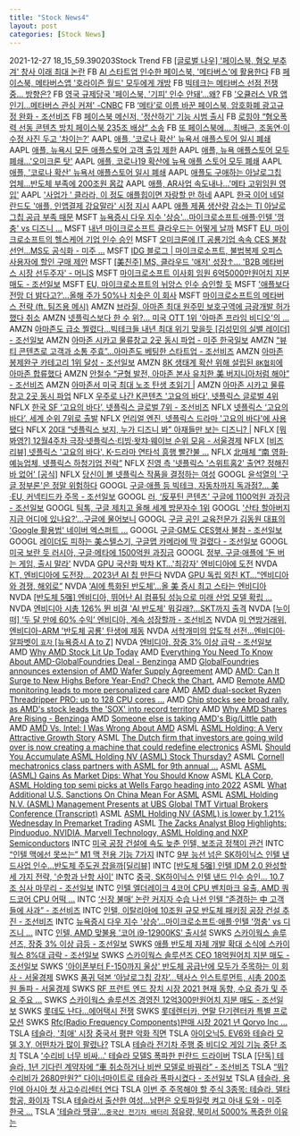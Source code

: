 ```yaml
---
title: "Stock News4"
layout: post
categories: [Stock News]
---
```


2021-12-27 18_15_59.390203Stock Trend
   FB                                                                                                                                                                                                                                                                                                                                [[글로벌 나우] '페이스북, 혐오 부추겨' 창사 이래 최대 논란](https://www.voakorea.com/a/6362496.html)
   FB                                                                                                                                                                                                                                                                                                                             [AI 스타트업 인수한 페이스북, '메타버스'에 활용한다](https://zdnet.co.kr/view/%3Fno%3D20211227092834)
   FB                                                                                                                                                                                                                                                                                                                              [페이스북, 메타버스앱 '호라이즌 월드' 모두에게 개방](https://www.bloter.net/newsView/blt202112100001)
   FB                                                                                                                                                                                                                                                                                                              [빅테크는 메타버스 선점 전쟁 중… 방향은?](http://it.chosun.com/site/data/html_dir/2021/12/27/2021122701855.html)
   FB                                                                                                                                                                                                                                                                                                                            [영국 규제당국 '페이스북, '기피' 인수 안돼'...왜?](https://www.bloter.net/newsView/blt202112010001)
   FB                                                                                                                                                                                                                                                                                                                   ['오큘러스 VR 앱 인기...메타버스 관심 커져' -CNBC](https://www.hankyung.com/finance/article/202112287665i)
   FB                                                                                                                                                                                                                                                                    [‘메타’로 이름 바꾼 페이스북, 암호화폐 광고규정 완화 - 조선비즈](https://biz.chosun.com/international/international_economy/2021/12/02/VOP4MIOJTVGILJRWWYXQCLQNOA/)
   FB                                                                                                                                                                                                                                                                                                                                  [페이스북 메신저, '정산하기' 기능 시범 출시](https://zdnet.co.kr/view/%3Fno%3D20211206093954)
   FB                                                                                                                                                                                                                                                                                                    [로힝야 “혐오폭력 선동 콘텐츠 방치 페이스북 235조 배상” 소송](https://www.hani.co.kr/arti/international/asiapacific/1022276.html)
   FB                                                                                                                                                                                                                                                                                               [또 페이스북에... 최배근, 조동연·이수정 사진 두고 '차이는?'](http://www.ohmynews.com/NWS_Web/View/at_pg.aspx%3FCNTN_CD%3DA0002791249)
 AAPL                                                                                                                                                                                                                                                                                                            [애플, '코로나 확산' 뉴욕서 애플스토어 일시 폐쇄](http://www.wikileaks-kr.org/news/articleView.html%3Fidxno%3D120124)
 AAPL                                                                                                                                                                                                                                                                                                                              [애플, 뉴욕시 모든 애플스토어 고객 출입 제한](https://www.asiae.co.kr/article/2021122807322469412)
 AAPL                                                                                                                                                                                                                                                                                                                              [애플, 뉴욕 애플스토어 모두 폐쇄...'오미크론 탓'](https://zdnet.co.kr/view/%3Fno%3D20211228092530)
 AAPL                                                                                                                                                                                                                                                                                                                      [애플, 코로나19 확산에 뉴욕 애플 스토어 모두 폐쇄](https://newsis.com/view/%3Fid%3DNISX20211228_0001703939)
 AAPL                                                                                                                                                                                                                                                                           [애플, '코로나 확산' 뉴욕서 애플스토어 일시 폐쇄](https://www.yna.co.kr/view/AKR20211228039300091%3Fsection%3Dsafe/news%26site%3Dmajor_news02_related)
 AAPL                                                                                                                                                                                                                                                                                                                  [애플도 구애하는 아날로그칩 업체…반도체 부족에 200조원 몸값](https://radiokorea.com/news/article.php%3Fuid%3D378232)
 AAPL                                                                                                                                                                                                                                                                                                                                 [애플, AR사업 속도내나…'메타 고위임원 영입'](https://zdnet.co.kr/view/%3Fno%3D20211227223040)
 AAPL                                                                                                                                                                                                                                                                                                                 ['사업가 ' 클라라, 이 정도 애플힙이면 자랑할 만 하네](http://www.koreadaily.com/news/read.asp%3Fart_id%3D9844882)
 AAPL                                                                                                                                                                                                                                                                                                               [한국 이어 네덜란드도 '애플, 인앱결제 강요말라' 시정 지시](http://www.koreadaily.com/news/read.asp%3Fart_id%3D9843943)
 AAPL                                                                                                                                                                                                                                                                                                                      [애플 제품 생산량 감소는 TI 아날로그칩 공급 부족 때문](https://www.hellot.net/news/article.html%3Fno%3D64579)
 MSFT                                                                                                                                                                                                                                                                                          [뉴욕증시 다우 지수 '상승'...마이크로소프트·애플·인텔 '껑충' vs 디즈니 ...](http://www.choicenews.co.kr/news/articleView.html%3Fidxno%3D87578)
 MSFT                                                                                                                                                                                                                                                                                                                                    [내년 마이크로소프트 클라우드는 어떻게 날까](https://zdnet.co.kr/view/%3Fno%3D20211224151202)
 MSFT                                                                                                                                                                                                                                                                                                                          [EU, 마이크로소프트의 헬스케어 기업 인수 승인](https://www.hankyung.com/finance/article/202112224878i)
 MSFT                                                                                                                                                                                                                                                                                                             [오미크론에 IT 공룡기업 속속 CES 불참 선언…MS도 공식화 - 미주 ...](http://www.koreatimes.com/article/20211225/1395120)
 MSFT                                                                                                                                                                                                                                                                                                                            [IDG 블로그 | 마이크로소프트, 불법복제 오피스 사용자에 할인 구매 제안](https://www.itworld.co.kr/news/218439)
 MSFT                                                                                                                                                                                                                                                                                       [[美친주] MS, 클라우드 '애저' 성장↑… 'B2B 메타버스 시장 선두주자' - 머니S](https://moneys.mt.co.kr/news/mwView.php%3Fno%3D2021122717038082701)
 MSFT                                                                                                                                                                                                                                                                     [마이크로소프트 이사회 임원 6억5000만원어치 지분 매도 - 조선일보](https://www.chosun.com/economy/global-stock/top30-stocks/2021/12/09/XZUFHPL3WWWJATE7CP3U3NJT4U/)
 MSFT                                                                                                                                                                                                                                                                                                                           [EU, 마이크로소프트의 뉘앙스 인수 승인할 듯](https://www.hankyung.com/economy/article/202112110882i)
 MSFT                                                                                                                                                                                                                                                                                                                 ['애플보다 전망 더 밝다고?'…올해 주가 50%나 치솟은 이 회사](https://www.mk.co.kr/news/stock/view/2021/12/1121354/)
 MSFT                                                                                                                                                                                                                                                                                                                                                    [마이크로소프트의 메타버스 전략 (ft. 팀즈용 메시)](https://slownews.kr/83113)
 AMZN                                                                                                                                                                                                                                                                                                              [브라질, 아마존 최대 원주민 보호구역에 금광개발 허가했다 취소](http://www.koreadaily.com/news/read.asp%3Fart_id%3D9844754)
 AMZN                                                                                                                                                                                                                                                                                               [넷플릭스보다 한 수 위?… 미국 OTT 1위 '아마존 프라임 비디오'의 ...](http://www.brandbrief.co.kr/news/articleView.html%3Fidxno%3D4929)
 AMZN                                                                                                                                                                                                                                                                         [아마존도 급소 찔렸다...빅테크들 내년 최대 위기 맞을듯 [김성민의 실밸 레이더] - 조선일보](https://www.chosun.com/economy/tech_it/2021/12/23/VVR3BUSLDZFCHO7AVFVF2JHPDE/)
 AMZN                                                                                                                                                                                                                                                                                                                         [아마존 시카고 물류창고 2곳 동시 파업 - 미주 한국일보](http://www.koreatimes.com/article/20211223/1394908)
 AMZN                                                                                                                                                                                                                                                                         [“뷰티 콘텐츠로 고객과 소통 주효”…아마존도 베팅한 스타트업 - 조선비즈](https://biz.chosun.com/international/global_people/2021/12/28/NFNPL7Y6KZGGPBEGHGT4TG76JM/)
 AMZN                                                                                                                                                                                                                                                                                           [아마존 봉제완구 카테고리 1위 달성 - 조선일보](https://www.chosun.com/special/special_section/2021/12/28/LPVGBT3ZWRDDRFK2PV3ZKDCCRA/)
 AMZN                                                                                                                                                                                                                                                                                                                 [8K 생태계 확산 위해 설립된 `8K협회`에 아마존 합류했다](https://www.mk.co.kr/news/business/view/2021/12/1201488/)
 AMZN                                                                                                                                                                                                                                                                      [안철수 “균형 발전, 아마존 본사 유치한 美 버지니아처럼 해야” - 조선비즈](https://biz.chosun.com/policy/politics/election2022/2021/12/23/QW6UKJ3Q4FDTRNTV4W7B3L6OXQ/)
 AMZN                                                                                                                              [아마존서 미국 최대 노조 탄생 초읽기 |](http://heraldk.com/2021/12/23/%25EC%2595%2584%25EB%25A7%2588%25EC%25A1%25B4%25EC%2584%259C-%25E7%25BE%258E-%25EC%25B5%259C%25EB%258C%2580-%25EB%2585%25B8%25EC%25A1%25B0-%25ED%2583%2584%25EC%2583%259D-%25EC%25B4%2588%25EC%259D%25BD%25EA%25B8%25B0/)
 AMZN                                                                                                                                                                                                                                                                                                                                [아마존 시카고 물류창고 2곳 동시 파업](https://www.mk.co.kr/news/world/view/2021/12/1199568/)
 NFLX                                                                                                                                                                                                                                                                                                         [우주로 나간 K콘텐츠 '고요의 바다', 넷플릭스 글로벌 4위](https://www.hani.co.kr/arti/culture/culture_general/1024907.html)
 NFLX                                                                                                                                                                                                                                                                                            [한국 SF ‘고요의 바다’, 넷플릭스 글로벌 7위 - 조선비즈](https://biz.chosun.com/it-science/ict/2021/12/26/MUUBZZOC5ZENLP5OUURTWI7GPE/)
 NFLX                                                                                                                                                                                                                                                                                                            [넷플릭스 ‘고요의 바다’, 세계 순위 7위로 출발](https://www.donga.com/news/Culture/article/all/20211226/110952788/1)
 NFLX                                                                                                                                                                                                                                                                                                                          [언리얼 엔진, 넷플릭스 드라마 '고요의 바다'에 사용됐다](https://www.hankyung.com/it/article/202112277614v)
 NFLX                               [20대 “넷플릭스 보지, 누가 디즈니 봐” 아재들만 보는 디즈니? |](http://heraldk.com/2021/12/26/20%25EB%258C%2580-%25EB%2584%25B7%25ED%2594%258C%25EB%25A6%25AD%25EC%258A%25A4-%25EB%25B3%25B4%25EC%25A7%2580-%25EB%2588%2584%25EA%25B0%2580-%25EB%2594%2594%25EC%25A6%2588%25EB%258B%2588-%25EB%25B4%2590-%25EC%2595%2584%25EC%259E%25AC%25EB%2593%25A4%25EB%25A7%258C-%25EB%25B3%25B4%25EB%258A%2594/)
 NFLX                                                                                                                                                                                                                                                                                                                   [[뭐봐영?] 12월4주차 극장·넷플릭스·티빙·왓챠·웨이브 순위 모음 - 서울경제](https://www.sedaily.com/NewsVIew/22VGG6NUJ7)
 NFLX                                                                                                                                                                                                                                                                                               [[비즈 리뷰] 넷플릭스 '고요의 바다', K-드라마 연타석 흥행 빨간불 ...](http://enter.etoday.co.kr/view/news_view.php%3FvarAtcId%3D217153)
 NFLX                                                                                                                                                                                                                                                                                                         [北매체 “南 영화·예능업체, 넷플릭스 하청기업 전락”](https://www.donga.com/news/Politics/article/all/20211226/110951827/1)
 NFLX                                                                                                                                                                                                                                                                                  [진영 측 '넷플릭스 '스위트홈2' 출연? 정해진 바 없어' [공식]](https://www.edaily.co.kr/news/read%3FnewsId%3D01161126629282784%26mediaCodeNo%3D258)
 NFLX                                                                                                                                                                                                                                                                                                                                   [당신이 볼 넷플릭스 작품을 결정하는 여성](https://www.bbc.com/korean/international-59779536)
GOOGL                                                                                                                                                                                                                                                                                                                                     [윤석열의 '구글 정부론'은 정말 위험하다](https://zdnet.co.kr/view/%3Fno%3D20211226143840)
GOOGL                                                                                                                                                                                                                                                                            [구글·애플 등 빅테크, 자동차까지 독과점?... 美·EU, 커넥티드카 주목 - 조선일보](https://www.chosun.com/international/us/2021/12/27/A5SCI2P2MJDNJPCPRTABPQSFUU/)
GOOGL                                                                                                                                                                                                                                                                       [러, ‘反푸틴 콘텐츠’ 구글에 1100억원 과징금 - 조선일보](https://www.chosun.com/international/international_general/2021/12/26/DW7HUV5OG5BNZJK5CWXWWKF55Y/)
GOOGL                                                                                                     [틱톡, 구글 제치고 올해 세계 방문자수 1위](https://atlantak.com/%25ED%258B%25B1%25ED%2586%25A1-%25EA%25B5%25AC%25EA%25B8%2580-%25EC%25A0%259C%25EC%25B9%2598%25EA%25B3%25A0-%25EC%2598%25AC%25ED%2595%25B4-%25EC%2584%25B8%25EA%25B3%2584-%25EB%25B0%25A9%25EB%25AC%25B8%25EC%259E%2590%25EC%2588%2598-1%25EC%259C%2584/)
GOOGL                                                                                                                                                                                                                                                                                                                      ['산타 할아버지 지금 어디에 있나요?'…구글에 물어보니](https://www.hankyung.com/finance/article/2021122427087)
GOOGL                                                                                                                                                                                                                                                                                            [구글 공인 교육전문가 김동원 대표의 'Google 활용법' 네이버 엑스퍼트 ...](http://www.lecturernews.com/news/articleView.html%3Fidxno%3D84939)
GOOGL                                                                                                                                                                                                                                                                                                       [구글·GM도 CES행사 불참 - 조선일보](https://www.chosun.com/economy/tech_it/2021/12/25/TH53OY2DSBAHPJLBLH7ZVJACF4/)
GOOGL                                                                                                                                                                                                                                                                    [레이더도 피하는 美스텔스기, 구글맵 카메라에 딱 걸렸다 - 조선일보](https://www.chosun.com/international/international_general/2021/12/23/HFYKZX6XFZECZGVP35FTRUWKGA/)
GOOGL                                                                                                                                                                                                                                                                                                                    [미국 보란 듯 러시아, 구글·메타에 1500억원 과징금](https://www.yonhapnewstv.co.kr/news/MYH20211226003400038)
GOOGL                                                                                                                                                                                                                                                                                                                              [정부, 구글·애플에 '돈 버는 게임, 출시 말라'](https://www.hankyung.com/it/article/2021122770631)
 NVDA                                                                                                                                                                                                                                                                                                                   [GPU 국산화 박차 KT…'최강자' 엔비디아에 도전](http://news.bizwatch.co.kr/article/industry/2021/12/28/0001)
 NVDA                                                                                                                                                                                                                                                                                                        [KT, 엔비디아에 도전장… 2023년 AI 칩 만든다](http://it.chosun.com/site/data/html_dir/2021/12/28/2021122800008.html)
 NVDA                                                                                                                                                                                                                                                                                           [GPU 독립 외친 KT…“엔비디아와 경쟁, 해외로”](https://www.edaily.co.kr/news/read%3FnewsId%3D01433366629283112%26mediaCodeNo%3D257)
 NVDA                                                                                                                                                                                                                                                                                                                    ['AI에 특화된 반도체'…올 美 증시 최고 스타는 엔비디아](https://www.hankyung.com/finance/article/2021122646721)
 NVDA                                                                                                                                                                                                                                                                                                        [[반도체 5强] 엔비디아, 뛰어난 AI 컴퓨팅 성능으로 미래 산업 모델 확립 ...](http://www.hellot.net/news/article.html%3Fno%3D64565)
 NVDA                                                                                                                                                                                                                                                                                                   [엔비디아 시총 126% 뛴 비결 'AI 반도체' 뭐길래?…SKT까지 출격](https://www.sisaon.co.kr/news/articleView.html%3Fidxno%3D134843)
 NVDA                                                                                                                                                                                                                                                                               [[누이떠] ‘두 달 만에 60% 수익’ 엔비디아, 계속 성장할까 - 조선비즈](https://biz.chosun.com/stock/stock_general/2021/11/29/JX3LDTXKKVE5JB27SM4AY4EUR4/)
 NVDA                                                                                                                                                                                                                                                                                                         [미 연방거래위, 엔비디아-ARM '반도체 공룡' 탄생에 제동](https://www.hani.co.kr/arti/economy/economy_general/1021885.html)
 NVDA                                                                                                                                                                                                                                                                                         [서학개미의 압도적 선전…엔비디아·알파벳이 `효자` [뉴욕증시 A to Z]](https://www.wowtv.co.kr/NewsCenter/News/Read%3FarticleId%3DA202112270187)
 NVDA                                                                                                                                                                                                                                                                                   [엔비디아, 장중 3% 이상 급락 - 조선일보](https://www.chosun.com/economy/global-stock/top30-stocks/2021/12/14/TQR52VHUFPBRQ2USHTCJ22ORXI/)
  AMD                                                                                                                                                                                                                                                                                                           [Why AMD Stock Lit Up Today](https://www.fool.com/investing/2021/12/27/why-amd-stock-lit-up-today/)
  AMD                                                                                                                                                                                                                              [Everything You Need To Know About AMD-GlobalFoundries Deal - Benzinga](https://www.benzinga.com/news/21/12/24777186/everything-you-need-to-know-about-amd-globalfoundries-deal)
  AMD                                                                                                                                                                                                                                  [GlobalFoundries announces extension of AMD Wafer Supply Agreement](https://seekingalpha.com/news/3783343-globalfoundries-announces-extension-of-amd-wafer-supply-agreement)
  AMD                                                                                                                                                                                                                                  [AMD: Can It Surge to New Highs Before Year-End? Check the Chart.](https://www.thestreet.com/investing/advanced-micro-devices-stock-new-highs-before-year-end-december-2021)
  AMD                                                                                                                                                                                                                                             [Remote AMD monitoring leads to more personalized care](https://www.healio.com/news/ophthalmology/20211227/remote-amd-monitoring-leads-to-more-personalized-care)
  AMD                                                                                                                                                                                                                         [AMD dual-socket Ryzen Threadripper PRO: up to 128 CPU cores ...](https://www.tweaktown.com/news/83600/amd-dual-socket-ryzen-threadripper-pro-up-to-128-cpu-cores-4tb-ram/index.html)
  AMD                                                                                                                                                                                               [Chip stocks see broad rally, as AMD's stock leads the 'SOX' into record territory](https://www.marketwatch.com/story/chip-stocks-see-broad-rally-as-amds-stock-leads-the-sox-into-record-territory-2021-12-27)
  AMD                                                                                                                                                                                                                                                                                [Why AMD Shares Are Rising - Benzinga](https://www.benzinga.com/trading-ideas/movers/21/12/24783210/why-amd-shares-are-rising)
  AMD                                                                                                                                                                                                                                                                          [Someone else is taking AMD's Big/Little path](https://www.semiaccurate.com/2021/12/27/someone-else-is-taking-amds-big-little-path/)
  AMD                                                                                                                                                                                                                                                                                      [AMD Vs. Intel: I Was Wrong About AMD](https://seekingalpha.com/article/4476675-amd-vs-intel-intc-i-was-wrong-about-amd)
 ASML                                                                                                                                                                                                                                                                              [ASML Holding: A Very Attractive Growth Story](https://www.nasdaq.com/articles/asml-holding%253A-a-very-attractive-growth-story)
 ASML                                                                                                                                                                                      [The Dutch firm that investors are going wild over is now creating a machine that could redefine electronics](https://www.cnbc.com/2021/12/10/asmls-high-na-euv-lithography-machine-is-set-to-transform-chipmaking.html)
 ASML                                                                                                                                                                                                                               [Should You Accumulate ASML Holding NV (ASML) Stock Thursday?](https://www.investorsobserver.com/news/stock-update/should-you-accumulate-asml-holding-nv-asml-stock-thursday-2)
 ASML                                                                                                                                                                                                                        [Cornell mechatronics class partners with ASML for 9th annual ...](https://ithacavoice.com/2021/12/cornell-mechatronics-class-partners-with-asml-for-8th-annual-robotics-competition/)
 ASML                                                                                                                                                                                                                                                          [ASML (ASML) Gains As Market Dips: What You Should Know](https://www.nasdaq.com/articles/asml-asml-gains-as-market-dips%253A-what-you-should-know-0)
 ASML                                                                                                                                                                                                                         [KLA Corp, ASML Holding top semi picks at Wells Fargo heading into 2022](https://seekingalpha.com/news/3782364-kla-corp-asml-holding-top-semi-picks-at-wells-fargo-heading-into-2022)
 ASML                                                                                                                                                                                                                                                         [What Additional U.S. Sanctions On China Mean For ASML](https://seekingalpha.com/article/4475198-what-additional-us-sanctions-on-china-mean-for-asml)
 ASML                                                                                                                                                                        [ASML Holding N.V. (ASML) Management Presents at UBS Global TMT Virtual Brokers Conference (Transcript)](https://seekingalpha.com/article/4474027-asml-holding-n-v-asml-management-presents-ubs-global-tmt-virtual-brokers-conference)
 ASML                                                                                                                                                                                                           [ASML Holding NV (ASML) is lower by 1.21% Wednesday In Premarket Trading](https://www.investorsobserver.com/news/stock-update/asml-holding-nv-asml-is-lower-by-1-21-wednesday-in-premarket-trading)
 ASML                                                                                                                                                                                                        [The Zacks Analyst Blog Highlights: Pinduoduo, NVIDIA, Marvell Technology, ASML Holding and NXP Semiconductors](https://finance.yahoo.com/news/zacks-analyst-blog-highlights-pinduoduo-115311888.html)
 INTC                                                                                                                                                                                                                                                                                                                                      [미국 공장 건설에 속도 늦춘 인텔, 보조금 정책이 관건](https://byline.network/2021/12/27-172/)
 INTC                                                                                                                                                                                                                                                                                                                                          [“인텔 맥에선 못쓰는” M1 맥 전용 기능 7가지](https://www.itworld.co.kr/news/219844)
 INTC                                                                                                                                                                                                                                                                                                         [9부 능선 넘은 SK하이닉스 인텔 낸드사업 인수…반도체 주도권 잡을까[딜리뷰]](https://www.hankyung.com/economy/article/202112242286i)
 INTC                                                                                                                                                                                                                                                                                                         [[반도체 5强] 인텔 IDM 2.0 완성할 세 가지 전략, '순항과 난항 사이'](https://www.hellot.net/news/article.html%3Fno%3D64562)
 INTC                                                                                                                                                                                                                                                                                  [중국, SK하이닉스 인텔 낸드 인수 승인… 10.7조 심사 마무리 - 조선일보](https://www.chosun.com/economy/tech_it/2021/12/22/YQLOTG2F5ZHVNCNCYT4KEWI6GY/)
 INTC                                                                                                                                                                                                                                                                                                                        [인텔 엘더레이크 4코어 CPU 벤치마크 유출, AMD 쿼드코어 CPU 어떡 ...](https://kbench.com/%3Fq%3Dnode/228466)
 INTC                                                                                                                                                                                                                                                          [‘신장 불매’ 논란 커지자 수습 나선 인텔 “존경하는 中 고객들에 사과” - 조선비즈](https://biz.chosun.com/international/international_economy/2021/12/23/FOOBGMZ5W5CM3I3YYW7WRQSPYI/)
 INTC                                                                                                                                                                                                                                                                [인텔, 이탈리아에 10조원 규모 반도체 패키징 공장 건설 추진 - 조선비즈](https://biz.chosun.com/international/international_economy/2021/12/24/3JEAUDNN2FHRPKRTL2WTXWNDGI/)
 INTC                                                                                                                                                                                                                                                                                          [뉴욕증시 다우 지수 '상승'...마이크로소프트·애플·인텔 '껑충' vs 디즈니 ...](http://www.choicenews.co.kr/news/articleView.html%3Fidxno%3D87578)
 INTC                                                                                                                                                                                                                                                                                                                            [인텔, AMD 맞불용 '코어 i9-12900KS' 출시설](https://zdnet.co.kr/view/%3Fno%3D20211224160253)
 SWKS                                                                                                                                                                                                                                                                   [스카이웍스 솔루션즈, 장중 3% 이상 급등 - 조선일보](https://www.chosun.com/economy/global-stock/top-gainers-and-losers/2021/12/08/CKNLKD4RKHQJHA333USDEB7QIE/)
 SWKS                                                                                                                                                                                                                                                                                 [애플 반도체 자체 개발 확대 소식에 스카이웍스 8%대 급락 - 조선일보](https://www.chosun.com/economy/global-stock/2021/12/17/GLYXOFKC4NGOBP43AOWGC5DYDI/)
 SWKS                                                                                                                                                                                                                                                                            [스카이웍스 솔루션즈 CEO 18억원어치 지분 매도 - 조선일보](https://www.chosun.com/economy/global-stock/ownership/2021/12/24/YPUG7NDAZ5JUQNU5VDXAUUXB5A/)
 SWKS                                                                                                                                                                                                                                                                                                               ['아이폰부터 F-150까지 울상' 반도체 공급난에 모두가 주목하는 이 회사 - 서울경제](https://www.sedaily.com/NewsVIew/22VGE7SI0E)
 SWKS                                                                                                                                                                                                                                                                                                                [품귀 덕본 ‘아날로그칩 강자’…텍사스 인스트루먼트, 시총 200조원 돌파 - 서울경제](https://www.sedaily.com/NewsVIew/22VGFHOP98)
 SWKS [RF 프런트 엔드 장치 시장 2021 현재 동향, 수요 증가 및 주요 주요 ...](https://icibs.org/news/834029/rf-%25ED%2594%2584%25EB%259F%25B0%25ED%258A%25B8-%25EC%2597%2594%25EB%2593%259C-%25EC%259E%25A5%25EC%25B9%2598-%25EC%258B%259C%25EC%259E%25A5-2021-%25ED%2598%2584%25EC%259E%25AC-%25EB%258F%2599%25ED%2596%25A5-%25EC%2588%2598%25EC%259A%2594-%25EC%25A6%259D%25EA%25B0%2580-%25EB%25B0%258F-%25EC%25A3%25BC%25EC%259A%2594/)
 SWKS                                                                                                                                                                                                                                                                        [스카이웍스 솔루션즈 경영진 12억300만원어치 지분 매도 - 조선일보](https://www.chosun.com/economy/global-stock/ownership/2021/11/19/E34EPYM3AUFPLJFTAEMMYFBIKQ/)
 SWKS                                                                                                                                                              [롯데도 난다…에어택시 전쟁](https://www.msn.com/ko-kr/money/topstories/%25EB%25A1%25AF%25EB%258D%25B0%25EB%258F%2584-%25EB%2582%259C%25EB%258B%25A4-%25EC%2597%2590%25EC%2596%25B4%25ED%2583%259D%25EC%258B%259C-%25EC%25A0%2584%25EC%259F%2581/ar-AARog0U)
 SWKS                                                                                                                                                                                                                                                                                                [롯데렌터카, 연말 단기렌터카 특별 프로모션](https://www.edaily.co.kr/news/read%3FnewsId%3D01387446629281472%26mediaCodeNo%3D257)
 SWKS        [Rfc(Radio Frequency Components)판매 시장 2021 년 Qorvo Inc ...](https://www.gold-kids.com/news/23375/rfcradio-frequency-components%25ED%258C%2590%25EB%25A7%25A4-%25EC%258B%259C%25EC%259E%25A5-2021-%25EB%2585%2584-qorvo-inc-%25EC%2599%2580%25EC%259D%2598-%25EB%258F%2584%25EC%25A0%2584%25EA%25B3%25BC-%25EC%2583%2588%25EB%25A1%259C%25EC%259A%25B4-%25EA%25B8%25B0%25ED%259A%258C-%25EB%25AF%25B8/)
 TSLA                                                                                                                                                                                                                                                                                                                                            [테슬라, '최애' 시장 중국서 평판 악화 직면](https://paxnetnews.com/articles/81916)
 TSLA                                                                                                                                                                                                                                                                                                    [아이오닉5. EV6와 테슬라 모델 3.Y, 어떤차가 많이 팔렸나?](https://www.autodaily.co.kr/news/articleView.html%3Fidxno%3D431080)
 TSLA                                                                                                                                                                                                                                                                                                                            [테슬라 전기차 주행 중 비디오 게임 기능 중단 조치](http://www.koreatimes.com/article/20211223/1394928)
 TSLA                                                                                                                                                                                                                                                                                                                        ['수리비 너무 비싸...' 테슬라 모델S 폭파한 핀란드 드라이버](https://www.bloter.net/newsView/blt202112280003)
 TSLA                                                                                                                                                                                                                                                                               [[단독] 테슬라, 1년 기다린 계약자에 “車 취소하거나 비싼 모델로 바꿔라” - 조선비즈](https://biz.chosun.com/industry/car/2021/12/23/WPDEAWUUKJBJHEPUV7ZW7A3BTE/)
 TSLA                                                                                                                                                                                                                                                               [“뭐? 수리비가 2680만원?” 다이너마이트로 테슬라 폭파시켰다 - 조선일보](https://www.chosun.com/international/international_general/2021/12/22/3N5HZT2GLBEM5O5ZQNSNHSHIL4/)
 TSLA                                                                                                                                                                                                                                                                                                                   [테슬라, 용인에 아시아 첫 사고수리센터 연다](http://www.econovill.com/news/articleView.html%3Fidxno%3D560244)
 TSLA                                                                                                                                                                                                                                                                                                                     [이번 주 주목해야 할 주식 3종목: 테슬라, 델타항공, 화이자](https://kr.investing.com/analysis/article-200438511)
 TSLA                                                                                                                                                                                                                                                                                                              [테슬라서 출산한 여성…남편은 오토파일럿 켜고 아내 도와 - 미주 한국 ...](http://www.koreatimes.com/article/20211220/1394342)
 TSLA                                                                                                                                                                                                                                                                                                        ['테슬라 땡큐'…`중국산 전기차 배터리` 점유량, 북미서 5000% 폭증한 이유는](https://www.mk.co.kr/news/world/view/2021/12/1208563/)

